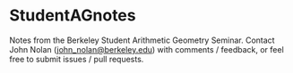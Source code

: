 # StudentAGnotes
Notes from the Berkeley Student Arithmetic Geometry Seminar.
Contact John Nolan (john_nolan@berkeley.edu) with comments / feedback, or feel free to submit issues / pull requests.
